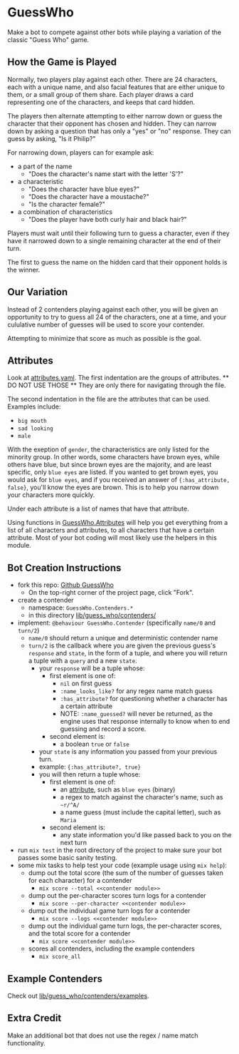 # GuessWho

Make a bot to compete against other bots while playing a variation of the classic "Guess Who"
game.

## How the Game is Played

Normally, two players play against each other.  There are 24 characters, each with a unique
name, and also facial features that are either unique to them, or a small group of them share.
Each player draws a card representing one of the characters, and keeps that card hidden.

The players then alternate attempting to either narrow down or guess the character that their
opponent has chosen and hidden.  They can narrow down by asking a question that has only a 
"yes" or "no" response.  They can guess by asking, "Is it Philip?" 

For narrowing down, players can for example ask:

- a part of the name
  - "Does the character's name start with the letter 'S'?"
- a characteristic
  - "Does the character have blue eyes?"
  - "Does the character have a moustache?"
  - "Is the character female?"
- a combination of characteristics
  - "Does the player have both curly hair and black hair?"

Players must wait until their following turn to guess a character, even if they have it
narrowed down to a single remaining character at the end of their turn.

The first to guess the name on the hidden card that their opponent holds is the winner.

## Our Variation

Instead of 2 contenders playing against each other, you will be given an opportunity to try
to guess all 24 of the characters, one at a time, and your cululative number of guesses
will be used to score your contender.

Attempting to minimize that score as much as possible is the goal.

## Attributes

Look at [attributes.yaml](lib/guess_who/attributes.yaml).  The first indentation are
the groups of attributes.  ** DO NOT USE THOSE **  They are only there for navigating
through the file.

The second indentation in the file are the attributes that can be used.  Examples include:
- `big mouth`
- `sad looking`
- `male`

With the exeption of `gender`, the characteristics are only listed for the minority group.
In other words, some characters have brown eyes, while others have blue, but since brown
eyes are the majority, and are least specific, only `blue eyes` are listed.  If you wanted
to get brown eyes, you would ask for `blue eyes`, and if you received an answer of
`{:has_attribute, false}`, you'll know the eyes are brown.  This is to help you narrow
down your characters more quickly.

Under each attribute is a list of names that have that attribute.

Using functions in [GuessWho.Attributes](lib/guess_who/attributes.ex) will help you get
everything from a list of all characters and attributes, to all characters that have a
certain attribute.  Most of your bot coding will most likely use the helpers in this module.

## Bot Creation Instructions

- fork this repo: [Github GuessWho](https://github.com/alanvoss/connect_four)
  - On the top-right corner of the project page, click "Fork".
- create a contender
  - namespace: `GuessWho.Contenders.*`
  - in this directory [lib/guess_who/contenders/](lib/guess_who/contenders/)
- implement: `@behaviour GuessWho.Contender` (specifically `name/0` and `turn/2`)
  - `name/0` should return a unique and deterministic contender name
  - `turn/2` is the callback where you are given the previous guess's `response` and `state`,
    in the form of a tuple, and where you will return a tuple with a `query` and a new `state`.
    - your `response` will be a tuple whose:
      - first element is one of:
        - `nil` on first guess
        - `:name_looks_like?` for any regex name match guess
        - `:has_attribute?` for questioning whether a character has a certain attribute
        - NOTE: `:name_guessed?` will never be returned, as the engine uses
          that response internally to know when to end guessing and record a score.
      - second element is:
        - a boolean `true` or `false`
    - your `state` is any information you passed from your previous turn.
    - example: `{:has_attribute?, true}`
    - you will then return a tuple whose:
      - first element is one of:
        - an [attribute](lib/guess_who/attributes.yaml), such as `blue eyes` (binary)
        - a regex to match against the character's name, such as `~r/^A/`
        - a name guess (must include the capital letter), such as `Maria`
      - second element is:
        - any state information you'd like passed back to you on the next turn
- run `mix test` in the root directory of the project to make sure your bot passes some
  basic sanity testing.
- some mix tasks to help test your code (example usage using `mix help`):
  - dump out the total score (the sum of the number of guesses taken for each character) for a contender
    - `mix score --total <<contender module>>`
  - dump out the per-character scores turn logs for a contender
    - `mix score --per-character <<contender module>>`
  - dump out the individual game turn logs for a contender
    - `mix score --logs <<contender module>>`
  - dump out the individual game turn logs, the per-character scores, and the total score
    for a contender
    - `mix score <<contender module>>`
  - scores all contenders, including the example contenders
    - `mix score_all`

## Example Contenders

Check out [lib/guess_who/contenders/examples](lib/guess_who/contenders/examples/). 

## Extra Credit

Make an additional bot that does not use the regex / name match functionality.
